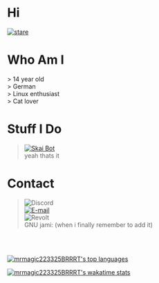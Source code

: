 # Hi
[![stare](https://media.discordapp.net/attachments/850628332579717150/880742720358985738/813823160625528873.png)](https://youtu.be/dQw4w9WgXcQ)
<br>
<h1>Who Am I</h1>
> 14 year old <br>
> German <br>
> Linux enthusiast <br>
> Cat lover

<br>

<h1>Stuff I Do</h1>

> [![Skai Bot](https://img.shields.io/static/v1?label=Project&message=Skai%20Bot&color=blue)](https://github.com/mrmagic223325BRRRT/Skai-Bot)<br>
> yeah thats it
<h1>Contact</h1>

> ![Discord](https://img.shields.io/static/v1?label=Discord&message=Fedora%20Girl%230556&color=blue&labelColor=gray)<br>
> [![E-mail](https://img.shields.io/badge/Email-mrmagic223325%40fedora.email-blue)](mailto:mrmagic223325@fedora.email)<br>
> ![Revolt](https://img.shields.io/static/v1?label=Revolt&message=mr_magic223325&color=blue)<br>
> GNU jami: (when i finally remember to add it)
<br>
<br>

[![mrmagic223325BRRRT's top languages](https://github-readme-stats.vercel.app/api/top-langs/?username=mrmagic223325BRRRT&theme=dracula)](https://github.com/mrmagic223325BRRRT/)

[![mrmagic223325BRRRT's wakatime stats](https://github-readme-stats.vercel.app/api/wakatime?username=mrmagic223325BRRRT)](https://github.com/mrmagic223325BRRRT/)
